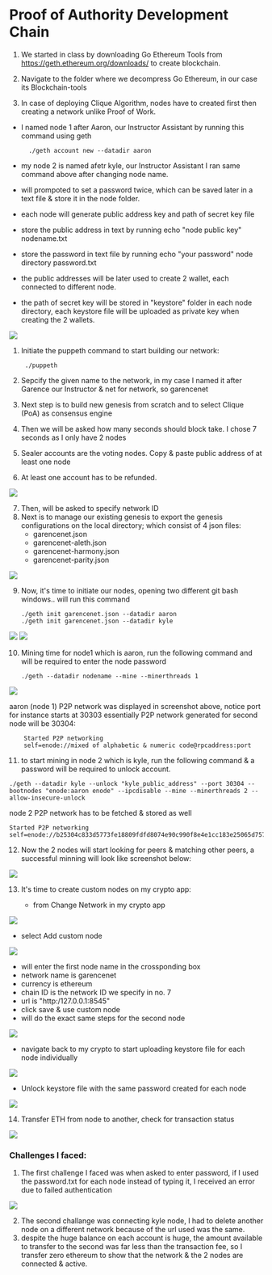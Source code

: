 # Proof of Authority Development Chain

1. We started in class by downloading Go Ethereum Tools from https://geth.ethereum.org/downloads/
to create blockchain.

2. Navigate to the folder where we decompress Go Ethereum, in our case its Blockchain-tools
3. In case of deploying Clique Algorithm, nodes have to created first then creating a network unlike Proof of Work.

- I named node 1 after Aaron, our Instructor Assistant by running this command using geth

        ./geth account new --datadir aaron
- my node 2 is named afetr kyle, our Instructor Assistant I ran same command above after changing node name.
- will prompoted to set a password twice, which can be saved later in a text file & store it in the node folder.
- each node will generate public address key and path of secret key file
- store the public address  in text by running echo "node public key" nodename.txt
- store the password in text file by running echo "your password" node directory password.txt
- the public addresses will be later used to create 2 wallet, each connected to different node.
- the path of secret key will be stored in "keystore" folder in each node directory, each keystore file will be uploaded as private key when creating the 2 wallets.

![](Images/1.jpg)
1. Initiate the puppeth command to start building our network:
   
        ./puppeth
2. Sepcify the given name to the network, in my case I named it after Garence our Instructor & net for network, so garencenet
3. Next step is to build new genesis from scratch and to select Clique (PoA) as consensus engine
4. Then we will be asked how many seconds should block take. I chose 7 seconds as I only have 2 nodes
5. Sealer accounts are the voting nodes. Copy & paste public address of at least one node
6. At least one account has to be refunded.


![](Images/2.jpg)

7. Then, will be asked to specify network ID
8. Next is to manage our existing genesis to export the genesis configurations on the local directory; which consist of 4 json files:
   - garencenet.json 
   - garencenet-aleth.json
   - garencenet-harmony.json
   - garencenet-parity.json

![](Images/3.jpg)

9.  Now, it's time to initiate our nodes, opening two different git bash windows.. will run this command

        ./geth init garencenet.json --datadir aaron
        ./geth init garencenet.json --datadir kyle
![](Images/4.jpg)
![](Images/5.jpg)

10. Mining time for node1 which is aaron, run the following command and will be required to enter the node password

        ./geth --datadir nodename --mine --minerthreads 1

![](Images/6.jpg)

aaron (node 1) P2P network was displayed in screenshot above, notice port for instance starts at 30303 essentially P2P network generated for second node will be 30304:

        Started P2P networking                   
        self=enode://mixed of alphabetic & numeric code@rpcaddress:port


11.    to start mining in node 2 which is kyle, run the following command & a password will be required to unlock account.

    ./geth --datadir kyle --unlock "kyle_public_address" --port 30304 --bootnodes "enode:aaron enode" --ipcdisable --mine --minerthreads 2 --allow-insecure-unlock
node 2 P2P network has to be fetched & stored as well

    Started P2P networking                   
    self=enode://b25304c833d5773fe18809fdfd8074e90c990f8e4e1cc183e25065d7579c056a0d0f685260aa808598f5ca38dba0b029d874b8d84ea8db1ca63aa0215f753c33@127.0.0.1:30304

12. Now the 2 nodes will start looking for peers & matching other peers, a successful minning will look like screenshot below:

![](Images/7.jpg)

13. It's time to create custom nodes on my crypto app:
    
    - from Change Network in my crypto app
  
  ![](Images/crypto.jpg)
    
- select Add custom node

![](Images/csutom.jpg)

- will enter the first node name in the crossponding box
- network name is garencenet
- currency is ethereum
- chain ID is the network ID we specify in no. 7
- url is  "http:/127.0.0.1:8545"
- click save & use custom node
- will do the exact same steps for the second node

![](Images/set.jpg)

- navigate back to my crypto to start uploading keystore file for each node individually

![](Images/key.jpg)

- Unlock keystore file with the same password created for each node

![](Images/wallet.jpg)

14. Transfer ETH from node to another, check for transaction status

![](Images/conf.jpg)


###  Challenges I faced:

1.  The first challenge I faced was when asked to enter password, if I used the password.txt for each node instead of typing it, I received an error due to failed authentication

![](Images/error1.jpg)

2.  The second challange was connecting kyle node, I had to delete another node on a different network because of the url used was the same.
3.  despite the huge balance on each account is huge, the amount available to transfer to the second was far less than the transaction fee, so I transfer zero ethereum to show that the network & the 2 nodes are connected & active.





